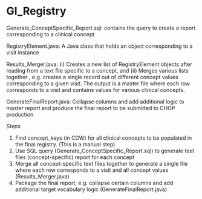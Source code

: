 GI_Registry
===========
Generate_ConceptSpecific_Report.sql: contains the query to create a report corresponding to a clinical concept

RegistryElement.java: A Java class that holds an object corresponding to a visit instance 

Results_Merger.java: (i) Creates a new list of RegistryElement objects after reading from a text file specific to a concept, and (ii) Merges various lists together , 
 e.g. creates a single record out of different concept values corresponding to a given visit. The output is a master file where each row corresponds to a 
 visit and contains values for various clinical concepts. 
 
GenerateFinalReport.java:  Collapse columns and add additional logic to master report and produce the final report to be submitted to CHOP production 

*Steps*

1. Find concept_keys (in CDW) for all clinical concepts to be populated in the final registry. (This is a manual step)
2. Use SQL query (Generate_ConceptSpecific_Report.sql) to generate text files (concept-specific) report for each concept
3. Merge all concept-specific text files together to generate a single file where each row corresponds to a visit and all concept values (Results_Merger.java)
4. Package the final report, e.g. collapse certain columns and add additional target vocabulary logic (GenerateFinalReport.java)


